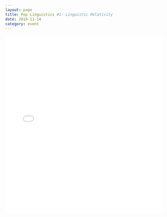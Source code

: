 ```yaml
---
layout: page
title: Pop Linguistics #1: Linguistic Relativity
date: 2018-11-14
category: event
---
```


<style>
.responsive-wrap iframe{ max-width: 100%;}
</style>
<div class="responsive-wrap">
<!-- this is the embed code provided by Google -->
  <iframe src="../../../../../events/poplinguistics/linguistic_relativity.html" frameborder="0" width="960" height="569" allowfullscreen="true" mozallowfullscreen="true" webkitallowfullscreen="true"></iframe>
<!-- Google embed ends -->
</div>
